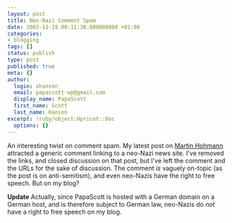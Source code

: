 ```yaml
---
layout: post
title: Neo-Nazi Comment Spam
date: 2003-11-19 06:11:38.000000000 +01:00
categories:
- blogging
tags: []
status: publish
type: post
published: true
meta: {}
author:
  login: shanson
  email: papascott-wp@gmail.com
  display_name: PapaScott
  first_name: Scott
  last_name: Hanson
excerpt: !ruby/object:Hpricot::Doc
  options: {}
---
```

<p>An interesting twist on comment spam. My latest post on <a title="PapaScott: Hohmann Go Home" href="https://www.papascott.de/2003/11/11/2694.php">Martin Hohmann</a> attracted a generic comment linking to a neo-Nazi news site. I've removed the links, and closed discussion on that post, but I've left the comment and the URLs for the sake of discussion. The comment <em>is</em> vaguely on-topic (as the post is on anti-semitism), and even neo-Nazis have the right to free speech. But on my blog?</p>
<p><b>Update</b> Actually, since PapaScott is hosted with a German domain on a German host, and is therefore subject to German law,  neo-Nazis do <em>not</em> have a right to free speech on my blog.</p>
